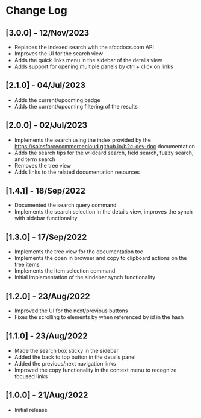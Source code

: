 # Change Log

## [3.0.0] - 12/Nov/2023

-   Replaces the indexed search with the sfccdocs.com API
-   Improves the UI for the search view
-   Adds the quick links menu in the sidebar of the details view
-   Adds support for opening multiple panels by <key>ctrl</key> + click on links

## [2.1.0] - 04/Jul/2023

-   Adds the current/upcoming badge
-   Adds the current/upcoming filtering of the results

## [2.0.0] - 02/Jul/2023

-   Implements the search using the index provided by the https://salesforcecommercecloud.github.io/b2c-dev-doc documentation
-   Adds the search tips for the wildcard search, field search, fuzzy search, and term search
-   Removes the tree view
-   Adds links to the related documentation resources

## [1.4.1] - 18/Sep/2022

-   Documented the search query command
-   Implements the search selection in the details view, improves the synch with sidebar functionality

## [1.3.0] - 17/Sep/2022

-   Implements the tree view for the documentation toc
-   Implements the open in browser and copy to clipboard actions on the tree items
-   Implements the item selection command
-   Initial implementation of the sindebar synch functionality

## [1.2.0] - 23/Aug/2022

-   Improved the UI for the next/previous buttons
-   Fixes the scrolling to elements by when referenced by id in the hash

## [1.1.0] - 23/Aug/2022

-   Made the search box sticky in the sidebar
-   Added the back to top button in the details panel
-   Added the previous/next navigation links
-   Improved the copy functionality in the context menu to recognize focused links

## [1.0.0] - 21/Aug/2022

-   Initial release
